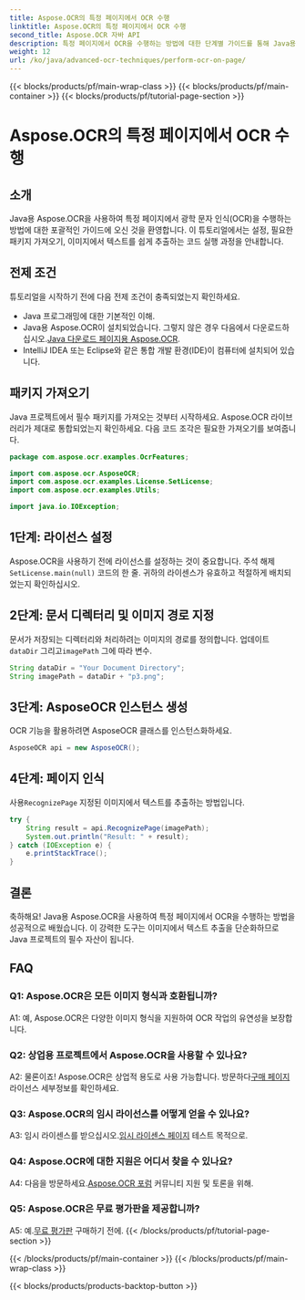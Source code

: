 ```yaml
---
title: Aspose.OCR의 특정 페이지에서 OCR 수행
linktitle: Aspose.OCR의 특정 페이지에서 OCR 수행
second_title: Aspose.OCR 자바 API
description: 특정 페이지에서 OCR을 수행하는 방법에 대한 단계별 가이드를 통해 Java용 Aspose.OCR의 강력한 기능을 활용하세요. 이미지에서 쉽게 텍스트를 추출하고 Java 프로젝트를 향상하세요.
weight: 12
url: /ko/java/advanced-ocr-techniques/perform-ocr-on-page/
---
```


{{< blocks/products/pf/main-wrap-class >}}
{{< blocks/products/pf/main-container >}}
{{< blocks/products/pf/tutorial-page-section >}}

# Aspose.OCR의 특정 페이지에서 OCR 수행

## 소개

Java용 Aspose.OCR을 사용하여 특정 페이지에서 광학 문자 인식(OCR)을 수행하는 방법에 대한 포괄적인 가이드에 오신 것을 환영합니다. 이 튜토리얼에서는 설정, 필요한 패키지 가져오기, 이미지에서 텍스트를 쉽게 추출하는 코드 실행 과정을 안내합니다.

## 전제 조건

튜토리얼을 시작하기 전에 다음 전제 조건이 충족되었는지 확인하세요.

- Java 프로그래밍에 대한 기본적인 이해.
-  Java용 Aspose.OCR이 설치되었습니다. 그렇지 않은 경우 다음에서 다운로드하십시오.[Java 다운로드 페이지용 Aspose.OCR](https://releases.aspose.com/ocr/java/).
- IntelliJ IDEA 또는 Eclipse와 같은 통합 개발 환경(IDE)이 컴퓨터에 설치되어 있습니다.

## 패키지 가져오기

Java 프로젝트에서 필수 패키지를 가져오는 것부터 시작하세요. Aspose.OCR 라이브러리가 제대로 통합되었는지 확인하세요. 다음 코드 조각은 필요한 가져오기를 보여줍니다.

```java
package com.aspose.ocr.examples.OcrFeatures;

import com.aspose.ocr.AsposeOCR;
import com.aspose.ocr.examples.License.SetLicense;
import com.aspose.ocr.examples.Utils;

import java.io.IOException;
```

## 1단계: 라이선스 설정

 Aspose.OCR을 사용하기 전에 라이선스를 설정하는 것이 중요합니다. 주석 해제`SetLicense.main(null)` 코드의 한 줄. 귀하의 라이센스가 유효하고 적절하게 배치되었는지 확인하십시오.

## 2단계: 문서 디렉터리 및 이미지 경로 지정

문서가 저장되는 디렉터리와 처리하려는 이미지의 경로를 정의합니다. 업데이트`dataDir` 그리고`imagePath` 그에 따라 변수.

```java
String dataDir = "Your Document Directory";
String imagePath = dataDir + "p3.png";
```

## 3단계: AsposeOCR 인스턴스 생성

OCR 기능을 활용하려면 AsposeOCR 클래스를 인스턴스화하세요.

```java
AsposeOCR api = new AsposeOCR();
```

## 4단계: 페이지 인식

 사용`RecognizePage` 지정된 이미지에서 텍스트를 추출하는 방법입니다.

```java
try {
    String result = api.RecognizePage(imagePath);
    System.out.println("Result: " + result);
} catch (IOException e) {
    e.printStackTrace();
}
```

## 결론

축하해요! Java용 Aspose.OCR을 사용하여 특정 페이지에서 OCR을 수행하는 방법을 성공적으로 배웠습니다. 이 강력한 도구는 이미지에서 텍스트 추출을 단순화하므로 Java 프로젝트의 필수 자산이 됩니다.

## FAQ

### Q1: Aspose.OCR은 모든 이미지 형식과 호환됩니까?

A1: 예, Aspose.OCR은 다양한 이미지 형식을 지원하여 OCR 작업의 유연성을 보장합니다.

### Q2: 상업용 프로젝트에서 Aspose.OCR을 사용할 수 있나요?

 A2: 물론이죠! Aspose.OCR은 상업적 용도로 사용 가능합니다. 방문하다[구매 페이지](https://purchase.aspose.com/buy) 라이선스 세부정보를 확인하세요.

### Q3: Aspose.OCR의 임시 라이선스를 어떻게 얻을 수 있나요?

 A3: 임시 라이센스를 받으십시오.[임시 라이센스 페이지](https://purchase.aspose.com/temporary-license/) 테스트 목적으로.

### Q4: Aspose.OCR에 대한 지원은 어디서 찾을 수 있나요?

 A4: 다음을 방문하세요.[Aspose.OCR 포럼](https://forum.aspose.com/c/ocr/16) 커뮤니티 지원 및 토론을 위해.

### Q5: Aspose.OCR은 무료 평가판을 제공합니까?

 A5: 예.[무료 평가판](https://releases.aspose.com/) 구매하기 전에.
{{< /blocks/products/pf/tutorial-page-section >}}

{{< /blocks/products/pf/main-container >}}
{{< /blocks/products/pf/main-wrap-class >}}

{{< blocks/products/products-backtop-button >}}
